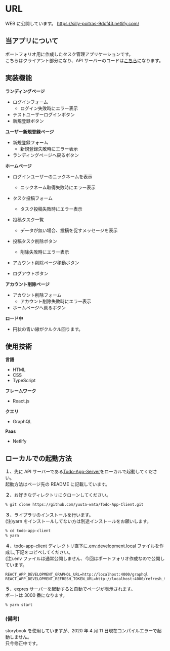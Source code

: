 # URL

WEB に公開しています。
https://silly-poitras-9dcf43.netlify.com/

## 当アプリについて

ポートフォリオ用に作成したタスク管理アプリケーションです。  
こちらはクライアント部分になり、API サーバーのコードは<a href="https://github.com/yuuta-wata/Todo-App-Server" alt="Todo-App-Server">こちら</a>になります。

## 実装機能

**ランディングページ**

- ログインフォーム
  - ログイン失敗時にエラー表示
- テストユーザーログインボタン
- 新規登録ボタン

**ユーザー新規登録ページ**

- 新規登録フォーム
  - 新規登録失敗時にエラー表示
- ランディングページへ戻るボタン

**ホームページ**

- ログインユーザーのニックネームを表示

  - ニックネーム取得失敗時にエラー表示

- タスク投稿フォーム

  - タスク投稿失敗時にエラー表示

- 投稿タスク一覧

  - データが無い場合、投稿を促すメッセージを表示

- 投稿タスク削除ボタン

  - 削除失敗時にエラー表示

- アカウント削除ページ移動ボタン
- ログアウトボタン

**アカウント削除ページ**

- アカウント削除フォーム
  - アカウント削除失敗時にエラー表示
- ホームページへ戻るボタン

**ロード中**

- 円状の青い線がクルクル回ります。

## 使用技術

**言語**

- HTML
- CSS
- TypeScript

**フレームワーク**

- React.js

**クエリ**

- GraphQL

**Paas**

- Netlify

## ローカルでの起動方法

**１**、先に API サーバーである<a href="https://github.com/yuuta-wata/Todo-App-Server" alt="Todo-App-Server">Todo-App-Server</a>をローカルで起動してください。  
起動方法はページ先の README に記載しています。

**２**、お好きなディレクトリにクローンしてください。

```bash
% git clone https://github.com/yuuta-wata/Todo-App-Client.git
```

**３**、ライプラリのインストールを行います。  
(注)yarn をインストールしてない方は別途インストールをお願いします。

```bash
% cd todo-app-client
% yarn
```

**４**、todo-app-client ディレクトリ直下に.env.development.local ファイルを作成し,下記をコピペしてください。  
(注).env ファイルは通常公開しません、今回はポートフォリオ作成なので公開しています。

```
REACT_APP_DEVELOPMENT_GRAPHQL_URL=http://localhost:4000/graphql
REACT_APP_DEVELOPMENT_REFRESH_TOKEN_URL=http://localhost:4000/refresh_token/

```

**５**、expres サーバーを起動すると自動でページが表示されます。  
ポートは 3000 番になります。

```bash
% yarn start
```

### (備考)

storybook を使用していますが、2020 年 4 月 11 日現在コンパイルエラーで起動しません。  
只今修正中です。
